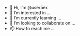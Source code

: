 - 👋 Hi, I’m @user5ex
- 👀 I’m interested in ...
- 🌱 I’m currently learning ...
- 💞️ I’m looking to collaborate on ...
- 📫 How to reach me ...

<!---
user5ex/user5ex is a ✨ special ✨ repository because its `README.md` (this file) appears on your GitHub profile.
You can click the Preview link to take a look at your changes.
--->

